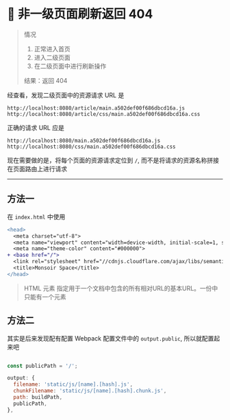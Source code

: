 # 🔧 非一级页面刷新返回 404

> 情况
> 
> 1. 正常进入首页
> 2. 进入二级页面
> 3. 在二级页面中进行刷新操作
> 
> 结果：返回 404

经查看，发现二级页面中的资源请求 URL 是

```
http://localhost:8080/article/main.a502def00f686dbcd16a.js
http://localhost:8080/article/css/main.a502def00f686dbcd16a.css
```

正确的请求 URL 应是

```
http://localhost:8080/main.a502def00f686dbcd16a.js
http://localhost:8080/css/main.a502def00f686dbcd16a.css
```

现在需要做的是，将每个页面的资源请求定位到 `/`, 而不是将请求的资源名称拼接在页面路由上进行请求

---

## 方法一

在 `index.html` 中使用

```diff
<head>
  <meta charset="utf-8">
  <meta name="viewport" content="width=device-width, initial-scale=1, shrink-to-fit=no">
  <meta name="theme-color" content="#000000">
+ <base href="/">
  <link rel="stylesheet" href="//cdnjs.cloudflare.com/ajax/libs/semantic-ui/2.3.3/semantic.min.css" />
  <title>Monsoir Space</title>
</head>
```

> HTML <base> 元素 指定用于一个文档中包含的所有相对URL的基本URL。一份中只能有一个<base>元素

## 方法二

其实是后来发现配有配置 Webpack 配置文件中的 `output.public`, 所以就配置起来吧

```js

const publicPath = '/';

output: {
  filename: 'static/js/[name].[hash].js',
  chunkFilename: 'static/js/[name].[hash].chunk.js',
  path: buildPath,
  publicPath,
},
```

